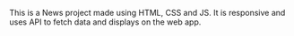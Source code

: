 This is a News project made using HTML, CSS and JS.
It is responsive and uses API to fetch data and displays on the web app.
